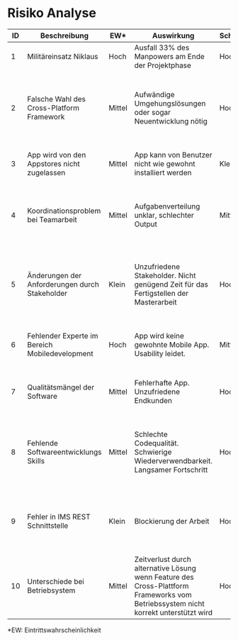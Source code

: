 # Risiko Analyse

| ID  | Beschreibung  | EW\*  | Auswirkung | Schweregrad  | Massnahme  | Status  |
|---|---|---|---|---|---|---|
| 1  | Militäreinsatz Niklaus  | Hoch  | Ausfall 33% des Manpowers am Ende der Projektphase | Hoch  | Antrag Verschiebung  | Antrag angenommen |
| 2  | Falsche Wahl des Cross-Platform Framework | Mittel | Aufwändige Umgehungslösungen oder sogar Neuentwicklung nötig | Hoch | Evaluationsphase mit Prototypen welche möglichst alle voraussichtlichen Framework-Anforderungen abdeckt | Evaluation abgeschlossen |
| 3  | App wird von den Appstores nicht zugelassen | Mittel | App kann von Benutzer nicht wie gewohnt installiert werden | Klein | Vertraut machen mit Design und Sicherheitsregeln des App Stores | Issue #68 erfasst |
| 4  | Koordinationsproblem bei Teamarbeit | Mittel | Aufgabenverteilung unklar, schlechter Output | Mittel | Termine für gemeinsames Arbeit erfassen. Team Kommunikation sicherstellen (z.B. durch Slack) | Erledigt |
| 5  | Änderungen der Anforderungen durch Stakeholder | Klein | Unzufriedene Stakeholder. Nicht genügend Zeit für das Fertigstellen der Masterarbeit | Hoch | Spezifikation der Anforderungen erstellt. Erwartungen der Stakeholder geklärt. Abnahme durch Stakeholder. | Abnahme bis 23.03.2017 |
| 6  | Fehlender Experte im Bereich Mobiledevelopment | Hoch | App wird keine gewohnte Mobile App. Usability leidet. | Mittel | Experte im Umgang mit gewähltem Framework als Consultant finden | Pendent
| 7  | Qualitätsmängel der Software | Mittel | Fehlerhafte App. Unzufriedene Endkunden | Hoch | Code Review, Continuous Integration und automatisierte Tests | Pendent
| 8  | Fehlende Softwareentwicklungs Skills | Mittel | Schlechte Codequalität. Schwierige Wiederverwendbarkeit. Langsamer Fortschritt | Hoch | Experte im Umgang mit gewähltem Framework als Consultant finden. Bücher über gewähltes Framework lesen. | Pendent
| 9  | Fehler in IMS REST Schnittstelle | Klein | Blockierung der Arbeit | Hoch | Gewünschte Operation der REST Schnittstelle früh ausprobieren und unter Tests stellen. | Pendent
| 10  | Unterschiede bei Betriebsystem | Mittel | Zeitverlust durch alternative Lösung wenn Feature des Cross-Plattform Frameworks vom Betriebssystem nicht korrekt unterstützt wird | Hoch | Bei Auswahl des Cross-Plattform Frameworks Anforderungen auf allen Ziel Betriebssystemen testen. | Erledigt |

\*EW: Eintrittswahrscheinlichkeit
